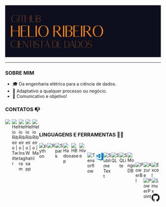 ### <p align="center">
  <img src="https://github.com/helioribeiro/helioribeiro/blob/main/COVER_GIT_HOME.png" >
</p>

---

### SOBRE MIM

- 🎓 Da engenharia elétrica para a ciência de dados.
- 🧐 Adaptativo a qualquer processo ou negócio.
- 📢 Comunicativo e objetivo!

### CONTATOS 📭

[<img align="left"  width="22px" src="https://cdn.jsdelivr.net/npm/simple-icons@3.4.0/icons/linkedin.svg" />](https://www.linkedin.com/in/helioribeiropro/)


[<img align="left" alt="Helio Ribeiro | Twitter" width="22px" src="https://cdn.jsdelivr.net/npm/simple-icons@v3/icons/twitter.svg" />](https://twitter.com/helioarri)


[<img align="left" alt="Helio Ribeiro | Instagram" width="22px" src="https://cdn.jsdelivr.net/npm/simple-icons@v3/icons/instagram.svg" />](https://www.instagram.com/helioarri)


[<img align="left" alt="Helio Ribeiro | Whatsapp" width="22px" src="https://cdn.jsdelivr.net/npm/simple-icons@v3/icons/whatsapp.svg" />](https://bit.ly/wpp-helio-ds)


[<img align="left" alt="Helio Ribeiro | Mail" width="22px" src="https://cdn.jsdelivr.net/npm/simple-icons@v3/icons/gmail.svg" />](mailto:helioribeiropro@gmail.com)


<br />


### LINGUAGENS E FERRAMENTAS 🔨🔧

<img align="left" alt="python" width="26px" src="https://cdn3.iconfinder.com/data/icons/logos-and-brands-adobe/512/267_Python-512.png" />

<img align="left" alt="R" width="26px" src="https://upload.wikimedia.org/wikipedia/commons/thumb/1/1b/R_logo.svg/1920px-R_logo.svg.png" />

<img align="left" alt="Spark" width="26px" src="https://symbols.getvecta.com/stencil_74/36_apache-spark-icon.b3f8a606f9.svg" />

<img align="left" alt="Hadoop" width="26px" src="https://intellitech.pro/wp-content/uploads/2016/12/hadoop-300x293.png" />

<img align="left" alt="HBase" width="26px" src="https://www.brandeps.com/logo-download/H/HBase-logo-vector-01.svg" />

<img align="left" alt="Hive" width="26px" src="https://upload.wikimedia.org/wikipedia/commons/b/bb/Apache_Hive_logo.svg" /> <br>

<img align="left" alt="Tensorflow" width="26px" src="https://www.kubeflow.org/docs/images/logos/TensorFlow.png" />

<img align="left" alt="visual studio code" width="26px" src="https://raw.githubusercontent.com/github/explore/80688e429a7d4ef2fca1e82350fe8e3517d3494d/topics/visual-studio-code/visual-studio-code.png" />

<img align="left" alt="Sublime Text" width="26px" src="https://cdn.worldvectorlogo.com/logos/sublime-text.svg" />

<img align="left" alt="SQL" width="26px" src="https://pngimg.com/uploads/mysql/mysql_PNG23.png" />

<img align="left" alt="SQLite" width="26px" src="https://upload.wikimedia.org/wikipedia/commons/9/97/Sqlite-square-icon.svg" />

<img align="left" alt="MongoDB" width="26px" src="http://db4beginners.com/wp-content/uploads/2017/10/LogoMongoDB-pq.png" /> <br>

<img align="left" alt="PowerBI" width="26px" src="https://upload.wikimedia.org/wikipedia/commons/thumb/c/c9/Power_bi_logo_black.svg/768px-Power_bi_logo_black.svg.png" />

<img align="left" alt="Azure" width="26px" src="https://seeklogo.com/images/M/microsoft-azure-logo-85055C44BE-seeklogo.com.png" />

<img align="left" alt="Excel" width="26px" src="https://upload.wikimedia.org/wikipedia/commons/7/7f/Microsoft_Office_Excel_%282018%E2%80%93present%29.svg" />

<img align="left" alt="PowerPoint" width="26px" src="https://upload.wikimedia.org/wikipedia/commons/2/2e/Microsoft_Office_PowerPoint_%282018%E2%80%93present%29.svg" />

<img align="left" alt="Linux" width="26px" src="https://upload.wikimedia.org/wikipedia/commons/thumb/3/35/Tux.svg/1024px-Tux.svg.png" />

<img align="left" alt="GitHub" width="26px" src="https://raw.githubusercontent.com/github/explore/78df643247d429f6cc873026c0622819ad797942/topics/github/github.png" />

<br />
<br />
<br />
